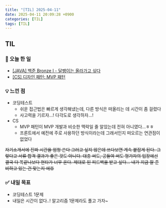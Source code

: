 ```yaml
---
title: "[TIL] 2025-04-11"
date: 2025-04-11 20:09:28 +0900
categories: [TIL]
tags: [TIL]
---
```

## TIL
### 📌 오늘 한 일
- [[JAVA] 백준 Bronze I - 달팽이는 올라가고 싶다](https://jelliclesu.github.io/2025-04-11/algorithm/2025/04/11/algo.html)
- [[CS] 디자인 패턴: MVP 패턴](https://jelliclesu.github.io/2025-04-11/cs/2025/04/11/cs.html)

### 💡 느낀 점
- 코딩테스트
  - 쉬운 접근법은 빠르게 생각해냈는데, 다른 방식은 떠올리는 데 시간이 좀 걸렸다
  - 사고력을 기르자...! 다각도로 생각하자...!
- CS
  - MVP 패턴이 MVP 개발과 비슷한 맥락일 줄 알았는데 전혀 아니였다...ㅎㅎ
  - 프론트에서 예전에 주로 사용하던 방식이라는데 그래서인지 떠오르는 연관점이 없었다

~~자기소개서에 진짜 시간을 엄청 쓴다 그러고 싶지 않은데 쓰다보면 계속 붙잡게 된다.
그렇다고 서류 합격 결과가 좋은 것도 아니다. 대충 써도, 공들여 써도 평가자의 입장에선 결국 다 똑같나보다
현타가 너무 온다. 제대로 된 피드백을 받고 싶다... 내가 지금 잘 준비하고 있는 건 맞는지 에휴~~

### ✅ 내일 목표
- 코딩테스트 1문제
- 내일은 시간이 없다..! 알고리즘 1문제라도 풀고 가자~
